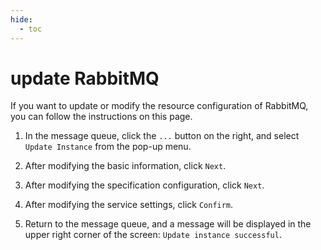 ```yaml
---
hide:
  - toc
---
```


# update RabbitMQ

If you want to update or modify the resource configuration of RabbitMQ, you can follow the instructions on this page.

1. In the message queue, click the `...` button on the right, and select `Update Instance` from the pop-up menu.

    <!--screenshot-->

2. After modifying the basic information, click `Next`.

    <!--screenshot-->

3. After modifying the specification configuration, click `Next`.

    <!--screenshot-->

4. After modifying the service settings, click `Confirm`.

    <!--screenshot-->

5. Return to the message queue, and a message will be displayed in the upper right corner of the screen: `Update instance successful`.

    <!--screenshot-->